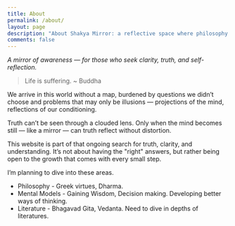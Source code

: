 ```yaml
---
title: About
permalink: /about/
layout: page
description: "About Shakya Mirror: a reflective space where philosophy meets personal growth, sharing insights, essays, and thoughtful exploration."
comments: false
---
```


_A mirror of awareness — for those who seek clarity, truth, and self-reflection._

> Life is suffering. ~ Buddha

We arrive in this world without a map, burdened by questions we didn’t choose and problems that may only be illusions — projections of the mind, reflections of our conditioning.

Truth can’t be seen through a clouded lens. Only when the mind becomes still — like a mirror — can truth reflect without distortion.

This website is part of that ongoing search for truth, clarity, and understanding. It’s not about having the "right" answers, but rather being open to the growth that comes with every small step.

I’m planning to dive into these areas.

- Philosophy - Greek virtues, Dharma.
- Mental Models - Gaining Wisdom, Decision making. Developing better ways of thinking.
- Literature - Bhagavad Gita, Vedanta. Need to dive in depths of literatures.

